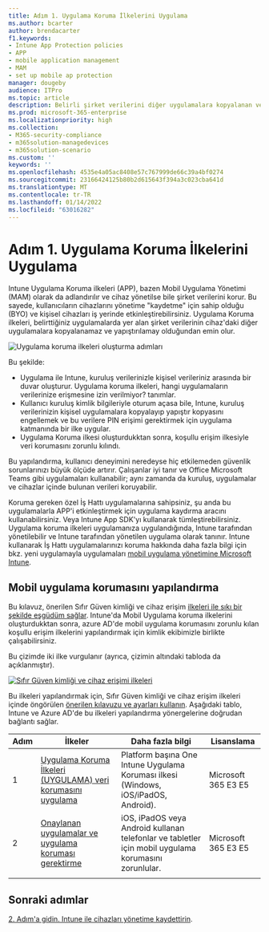 ```yaml
---
title: Adım 1. Uygulama Koruma İlkelerini Uygulama
ms.author: bcarter
author: brendacarter
f1.keywords:
- Intune App Protection policies
- APP
- mobile application management
- MAM
- set up mobile ap protection
manager: dougeby
audience: ITPro
ms.topic: article
description: Belirli şirket verilerini diğer uygulamalara kopyalanan ve yapıştırılan belirli şirket verilerini engellemek için, Mobil uygulama korumasını Uygulama Koruma ilkeleriyle (APP) yapılandırabilirsiniz.
ms.prod: microsoft-365-enterprise
ms.localizationpriority: high
ms.collection:
- M365-security-compliance
- m365solution-managedevices
- m365solution-scenario
ms.custom: ''
keywords: ''
ms.openlocfilehash: 4535e4a05ac8408e57c767999de66c39a4bf0274
ms.sourcegitcommit: 23166424125b80b2d615643f394a3c023cba641d
ms.translationtype: MT
ms.contentlocale: tr-TR
ms.lasthandoff: 01/14/2022
ms.locfileid: "63016282"
---
```

# <a name="step-1-implement-app-protection-policies"></a>Adım 1. Uygulama Koruma İlkelerini Uygulama

Intune Uygulama Koruma ilkeleri (APP), bazen Mobil Uygulama Yönetimi (MAM) olarak da adlandırılır ve cihaz yönetilse bile şirket verilerini korur. Bu sayede, kullanıcıların cihazlarını yönetime "kaydetme" için sahip olduğu (BYO) ve kişisel cihazları iş yerinde etkinleştirebilirsiniz. Uygulama Koruma ilkeleri, belirttiğiniz uygulamalarda yer alan şirket verilerinin cihaz'daki diğer uygulamalara kopyalanamaz ve yapıştırılamay olduğundan emin olur.

![Uygulama koruma ilkeleri oluşturma adımları](../media/devices/intune-app-steps.png#lightbox)

Bu şekilde:
- Uygulama ile Intune, kuruluş verilerinizle kişisel verileriniz arasında bir duvar oluşturur. Uygulama koruma ilkeleri, hangi uygulamaların verilerinize erişmesine izin verilmiyor? tanımlar.
- Kullanıcı kuruluş kimlik bilgileriyle oturum açasa bile, Intune, kuruluş verilerinizin kişisel uygulamalara kopyalayıp yapıştır kopyasını engellemek ve bu verilere PIN erişimi gerektirmek için uygulama katmanında bir ilke uygular.
- Uygulama Koruma ilkesi oluşturdukktan sonra, koşullu erişim ilkesiyle veri korumasını zorunlu kılındı. 

Bu yapılandırma, kullanıcı deneyimini neredeyse hiç etkilemeden güvenlik sorunlarınızı büyük ölçüde artırır.  Çalışanlar iyi tanır ve Office Microsoft Teams gibi uygulamaları kullanabilir; aynı zamanda da kuruluş, uygulamalar ve cihazlar içinde bulunan verileri koruyabilir.

Koruma gereken özel İş Hattı uygulamalarına sahipsiniz, şu anda bu uygulamalarla APP'i etkinleştirmek için uygulama kaydırma aracını kullanabilirsiniz. Veya Intune App SDK'yı kullanarak tümleştirebilirsiniz. Uygulama koruma ilkeleri uygulamanıza uygulandığında, Intune tarafından yönetilebilir ve Intune tarafından yönetilen uygulama olarak tanınır. Intune kullanarak İş Hattı uygulamalarınızı koruma hakkında daha fazla bilgi için bkz. yeni uygulamayla uygulamaları [mobil uygulama yönetimine Microsoft Intune](/mem/intune/developer/apps-prepare-mobile-application-management).

## <a name="configuring-mobile-app-protection"></a>Mobil uygulama korumasını yapılandırma

Bu kılavuz, önerilen Sıfır Güven kimliği ve cihaz erişim [ilkeleri ile sıkı bir şekilde eşgüdüm sağlar](../security/office-365-security/microsoft-365-policies-configurations.md). Intune'da Mobil Uygulama koruma ilkelerini oluşturdukktan sonra, azure AD'de mobil uygulama korumasını zorunlu kılan koşullu erişim ilkelerini yapılandırmak için kimlik ekibimizle birlikte çalışabilirsiniz. 

Bu çizimde iki ilke vurgulanır (ayrıca, çizimin altındaki tabloda da açıklanmıştır).

[![Sıfır Güven kimliği ve cihaz erişimi ilkeleri](../media/devices/identity-device-starting-point.png#lightbox)](https://github.com/MicrosoftDocs/microsoft-365-docs/raw/public/microsoft-365/media/devices/identity-device-starting-point.png)

Bu ilkeleri yapılandırmak için, Sıfır Güven kimliği ve cihaz erişim ilkeleri içinde öngörülen [önerilen kılavuzu ve ayarları kullanın](../security/office-365-security/microsoft-365-policies-configurations.md). Aşağıdaki tablo, Intune ve Azure AD'de bu ilkeleri yapılandırma yönergelerine doğrudan bağlantı sağlar.


|Adım  |İlkeler  |Daha fazla bilgi  |Lisanslama  |
|---------|---------|---------|---------|
|1   |  [Uygulama Koruma İlkeleri (UYGULAMA) veri korumasını uygulama](../security/office-365-security/identity-access-policies.md#apply-app-data-protection-policies)       | Platform başına One Intune Uygulama Koruması ilkesi (Windows, iOS/iPadOS, Android).        | Microsoft 365 E3 E5        |
|2     | [Onaylanan uygulamalar ve uygulama koruması gerektirme ](../security/office-365-security/identity-access-policies.md#require-approved-apps-and-app-protection)       |  iOS, iPadOS veya Android kullanan telefonlar ve tabletler için mobil uygulama korumasını zorunlular.   |  Microsoft 365 E3 E5       |
| | | | |

## <a name="next-steps"></a>Sonraki adımlar

[2. Adım'a gidin. Intune ile cihazları yönetime kaydettirin](manage-devices-with-intune-enroll.md). 